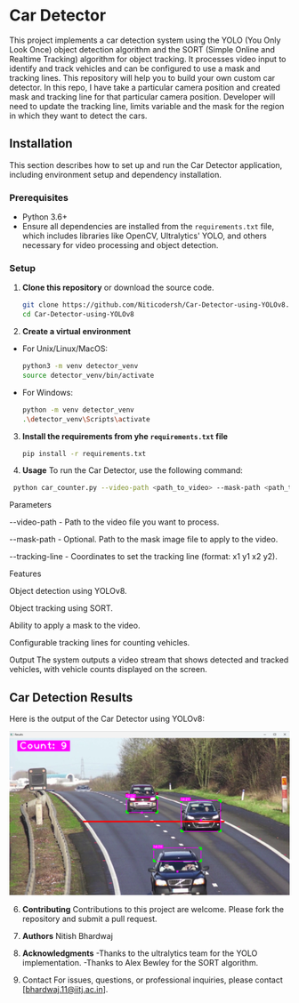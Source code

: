 # Car Detector

This project implements a car detection system using the YOLO (You Only Look Once) object detection algorithm and the SORT (Simple Online and Realtime Tracking) algorithm for object tracking. It processes video input to identify and track vehicles and can be configured to use a mask and tracking lines.
This repository will help you to build your own custom car detector. In this repo, I have take a particular camera position and created mask and tracking line for that particular camera position. Developer will need to update the tracking line, limits variable and the mask for the region in which they want to detect the cars.

## Installation

This section describes how to set up and run the Car Detector application, including environment setup and dependency installation.

### Prerequisites

- Python 3.6+
- Ensure all dependencies are installed from the `requirements.txt` file, which includes libraries like OpenCV, Ultralytics' YOLO, and others necessary for video processing and object detection.

### Setup

1. **Clone this repository** or download the source code.
   
   ```bash
   git clone https://github.com/Niticodersh/Car-Detector-using-YOLOv8.git
   cd Car-Detector-using-YOLOv8
   ```
2. **Create a virtual environment** 
- For Unix/Linux/MacOS:
   ```bash
   python3 -m venv detector_venv
   source detector_venv/bin/activate
   ```
- For Windows:
   ```bash
   python -m venv detector_venv
   .\detector_venv\Scripts\activate
   ```
3. **Install the requirements from yhe `requirements.txt` file**

   ```bash
   pip install -r requirements.txt
   ```
4. **Usage**
 To run the Car Detector, use the following command:
 ```bash
  python car_counter.py --video-path <path_to_video> --mask-path <path_to_mask> --tracking-line <x1 y1 x2 y2>
```
Parameters

--video-path - Path to the video file you want to process. 

--mask-path - Optional. Path to the mask image file to apply to the video.

--tracking-line - Coordinates to set the tracking line (format: x1 y1 x2 y2).

Features

Object detection using YOLOv8.

Object tracking using SORT.

Ability to apply a mask to the video.

Configurable tracking lines for counting vehicles.

Output
The system outputs a video stream that shows detected and tracked vehicles, with vehicle counts displayed on the screen.

## Car Detection Results

Here is the output of the Car Detector using YOLOv8:

![Car Detector Results](https://github.com/Niticodersh/Car-Detector-using-YOLOv8/blob/main/results.png?raw=true)

6. **Contributing**
Contributions to this project are welcome. Please fork the repository and submit a pull request.

7. **Authors**
Nitish Bhardwaj

8. **Acknowledgments**
-Thanks to the ultralytics team for the YOLO implementation.
-Thanks to Alex Bewley for the SORT algorithm.

9. Contact
For issues, questions, or professional inquiries, please contact [bhardwaj.11@iitj.ac.in].

